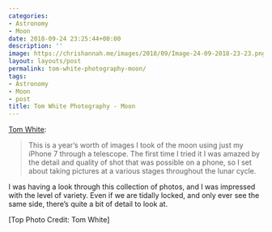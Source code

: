 ```yaml
---
categories:
- Astronomy
- Moon
date: 2018-09-24 23:25:44+00:00
description: ''
image: https://chrishannah.me/images/2018/09/Image-24-09-2018-23-23.png
layout: layouts/post
permalink: tom-white-photography-moon/
tags:
- Astronomy
- Moon
- post
title: Tom White Photography - Moon
---
```


<p><a href="https://www.tomwhitephotos.co.uk/moon/3zoaydyllhyjehadyrcjrezr2du2no">Tom White</a>:</p>
<blockquote>
<p>This is a year’s worth of images I took of the moon using just my iPhone 7 through a telescope. The first time I tried it I was amazed by the detail and quality of shot that was possible on a phone, so I set about taking pictures at a various stages throughout the lunar cycle.</p>
</blockquote>
<p>I was having a look through this collection of photos, and I was impressed with the level of variety. Even if we are tidally locked, and only ever see the same side, there’s quite a bit of detail to look at.</p>
<p>[Top Photo Credit: Tom White]</p>
